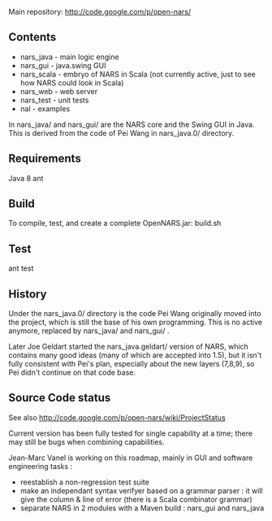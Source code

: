 Main repository: http://code.google.com/p/open-nars/

Contents
--------
 * nars_java - main logic engine
 * nars_gui - java.swing GUI
 * nars_scala - embryo of NARS in Scala (not currently active, just to see how NARS could look in Scala)
 * nars_web - web server
 * nars_test - unit tests
 * nal - examples

In nars_java/ and nars_gui/ are the NARS core and the Swing GUI in Java. This is derived from the code of Pei Wang in nars_java.0/ directory.	


Requirements
------------
Java 8
ant


Build
-----
To compile, test, and create a complete OpenNARS.jar: build.sh


Test
----
ant test


History
-------
Under the nars_java.0/ directory is the code Pei Wang originally moved into the project, which is still the base of his own programming. This is no active anymore, replaced by nars_java/ and nars_gui/ .

Later Joe Geldart started the nars_java.geldart/ version of NARS, which contains many good ideas (many of which are accepted into 1.5), but it isn't fully consistent with Pei's plan, especially about the new layers (7,8,9), so Pei didn't continue on that code base.



Source Code status
------------------
See also http://code.google.com/p/open-nars/wiki/ProjectStatus

Current version has been fully tested for single capability at a time; there may still be bugs when combining capabilities.

Jean-Marc Vanel is working on this roadmap, mainly in GUI and software engineering tasks :
- reestablish a non-regression test suite
- make an independant syntax verifyer based on a grammar parser : it will give the column & line of error (there is a Scala combinator grammar)
- separate NARS in 2 modules with a Maven build : nars_gui and nars_java
